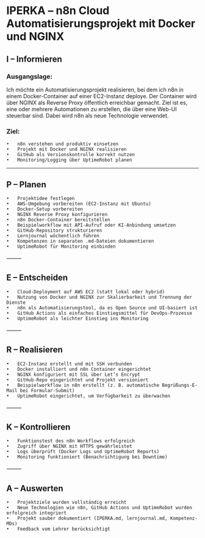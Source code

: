 # IPERKA – n8n Cloud Automatisierungsprojekt mit Docker und NGINX

## I – Informieren

### Ausgangslage:

Ich möchte ein Automatisierungsprojekt realisieren, bei dem ich n8n in einem Docker-Container auf einer EC2-Instanz deploye. Der Container wird über NGINX als Reverse Proxy öffentlich erreichbar gemacht. Ziel ist es, eine oder mehrere Automationen zu erstellen, die über eine Web-UI steuerbar sind. Dabei wird n8n als neue Technologie verwendet.

### Ziel:

	•	n8n verstehen und produktiv einsetzen
	•	Projekt mit Docker und NGINX realisieren
	•	GitHub als Versionskontrolle korrekt nutzen
	•	Monitoring/Logging über UptimeRobot planen

---

## P – Planen

	•	Projektidee festlegen
	•	AWS-Umgebung vorbereiten (EC2-Instanz mit Ubuntu)
	•	Docker-Setup vorbereiten
	•	NGINX Reverse Proxy konfigurieren
	•	n8n Docker-Container bereitstellen
	•	Beispielworkflow mit API-Aufruf oder KI-Anbindung umsetzen
	•	GitHub-Repository strukturieren
	•	Lernjournal wöchentlich führen
	•	Kompetenzen in separaten .md-Dateien dokumentieren
	•	UptimeRobot für Monitoring einbinden

⸻

## E – Entscheiden

	•	Cloud-Deployment auf AWS EC2 (statt lokal oder hybrid)
	•	Nutzung von Docker und NGINX zur Skalierbarkeit und Trennung der Dienste
	•	n8n als Automatisierungstool, da es Open Source und UI-basiert ist
	•	GitHub Actions als einfaches Einstiegsmittel für DevOps-Prozesse
	•	UptimeRobot als leichter Einstieg ins Monitoring 
 

⸻

## R – Realisieren

	•	EC2-Instanz erstellt und mit SSH verbunden
	•	Docker installiert und n8n Container eingerichtet
	•	NGINX konfiguriert mit SSL über Let’s Encrypt
	•	GitHub-Repo eingerichtet und Projekt versioniert
	•	Beispielworkflow in n8n erstellt (z. B. automatische Begrüßungs-E-Mail bei Formular-Submit)
	•	UptimeRobot eingerichtet, um Verfügbarkeit zu überwachen

⸻

 ## K – Kontrollieren
 
	•	Funktionstest des n8n Workflows erfolgreich
	•	Zugriff über NGINX mit HTTPS gewährleistet
	•	Logs überprüft (Docker Logs und UptimeRobot Reports)
	•	Monitoring funktioniert (Benachrichtigung bei Downtime)

⸻

## A – Auswerten

	•	Projektziele wurden vollständig erreicht
	•	Neue Technologien wie n8n, GitHub Actions und UptimeRobot wurden erfolgreich integriert
	•	Projekt sauber dokumentiert (IPERKA.md, lernjournal.md, Kompetenz-MDs)
	•	Feedback vom Lehrer berücksichtigt


